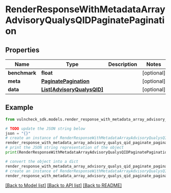 # RenderResponseWithMetadataArrayAdvisoryQualysQIDPaginatePagination


## Properties

Name | Type | Description | Notes
------------ | ------------- | ------------- | -------------
**benchmark** | **float** |  | [optional] 
**meta** | [**PaginatePagination**](PaginatePagination.md) |  | [optional] 
**data** | [**List[AdvisoryQualysQID]**](AdvisoryQualysQID.md) |  | [optional] 

## Example

```python
from vulncheck_sdk.models.render_response_with_metadata_array_advisory_qualys_qid_paginate_pagination import RenderResponseWithMetadataArrayAdvisoryQualysQIDPaginatePagination

# TODO update the JSON string below
json = "{}"
# create an instance of RenderResponseWithMetadataArrayAdvisoryQualysQIDPaginatePagination from a JSON string
render_response_with_metadata_array_advisory_qualys_qid_paginate_pagination_instance = RenderResponseWithMetadataArrayAdvisoryQualysQIDPaginatePagination.from_json(json)
# print the JSON string representation of the object
print(RenderResponseWithMetadataArrayAdvisoryQualysQIDPaginatePagination.to_json())

# convert the object into a dict
render_response_with_metadata_array_advisory_qualys_qid_paginate_pagination_dict = render_response_with_metadata_array_advisory_qualys_qid_paginate_pagination_instance.to_dict()
# create an instance of RenderResponseWithMetadataArrayAdvisoryQualysQIDPaginatePagination from a dict
render_response_with_metadata_array_advisory_qualys_qid_paginate_pagination_from_dict = RenderResponseWithMetadataArrayAdvisoryQualysQIDPaginatePagination.from_dict(render_response_with_metadata_array_advisory_qualys_qid_paginate_pagination_dict)
```
[[Back to Model list]](../README.md#documentation-for-models) [[Back to API list]](../README.md#documentation-for-api-endpoints) [[Back to README]](../README.md)


